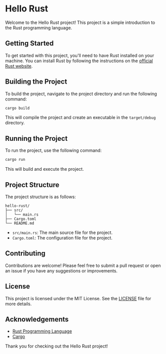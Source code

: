 # Hello Rust

Welcome to the Hello Rust project! This project is a simple introduction to the Rust programming language.

## Getting Started

To get started with this project, you'll need to have Rust installed on your machine. You can install Rust by following the instructions on the [official Rust website](https://www.rust-lang.org/).

## Building the Project

To build the project, navigate to the project directory and run the following command:

```sh
cargo build
```

This will compile the project and create an executable in the `target/debug` directory.

## Running the Project

To run the project, use the following command:

```sh
cargo run
```

This will build and execute the project.

## Project Structure

The project structure is as follows:

```
hello-rust/
├── src/
│   └── main.rs
├── Cargo.toml
└── README.md
```

- `src/main.rs`: The main source file for the project.
- `Cargo.toml`: The configuration file for the project.

## Contributing

Contributions are welcome! Please feel free to submit a pull request or open an issue if you have any suggestions or improvements.

## License

This project is licensed under the MIT License. See the [LICENSE](LICENSE) file for more details.

## Acknowledgements

- [Rust Programming Language](https://www.rust-lang.org/)
- [Cargo](https://doc.rust-lang.org/cargo/)

Thank you for checking out the Hello Rust project!